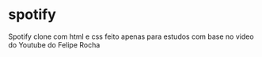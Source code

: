 # spotify
 Spotify clone com html e css feito apenas para estudos com base no video do Youtube do Felipe Rocha

